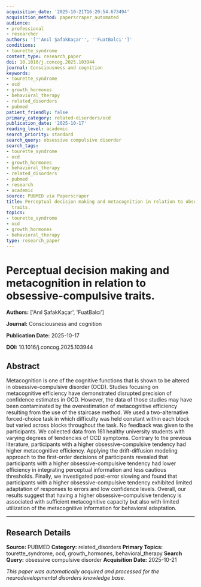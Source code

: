 ```yaml
---
acquisition_date: '2025-10-21T16:20:54.673494'
acquisition_method: paperscraper_automated
audience:
- professional
- researcher
authors: '[''Anıl ŞafakKaçar'', ''FuatBalcı'']'
conditions:
- tourette_syndrome
content_type: research_paper
doi: 10.1016/j.concog.2025.103944
journal: Consciousness and cognition
keywords:
- tourette_syndrome
- ocd
- growth_hormones
- behavioral_therapy
- related_disorders
- pubmed
patient_friendly: false
primary_category: related-disorders/ocd
publication_date: '2025-10-17'
reading_level: academic
search_priority: standard
search_query: obsessive compulsive disorder
search_tags:
- tourette_syndrome
- ocd
- growth_hormones
- behavioral_therapy
- related_disorders
- pubmed
- research
- academic
source: PUBMED via Paperscraper
title: Perceptual decision making and metacognition in relation to obsessive-compulsive
  traits.
topics:
- tourette_syndrome
- ocd
- growth_hormones
- behavioral_therapy
type: research_paper
---
```


# Perceptual decision making and metacognition in relation to obsessive-compulsive traits.

**Authors:** ['Anıl ŞafakKaçar', 'FuatBalcı']

**Journal:** Consciousness and cognition

**Publication Date:** 2025-10-17

**DOI:** 10.1016/j.concog.2025.103944

## Abstract

Metacognition is one of the cognitive functions that is shown to be altered in obsessive-compulsive disorder (OCD). Studies focusing on metacognitive efficiency have demonstrated disrupted precision of confidence estimates in OCD. However, the data of those studies may have been contaminated by the overestimation of metacognitive efficiency resulting from the use of the staircase method. We used a two-alternative forced-choice task in which difficulty was held constant within each block but varied across blocks throughout the task. No feedback was given to the participants. We collected data from 161 healthy university students with varying degrees of tendencies of OCD symptoms. Contrary to the previous literature, participants with a higher obsessive-compulsive tendency had higher metacognitive efficiency. Applying the drift-diffusion modeling approach to the first-order decisions of participants revealed that participants with a higher obsessive-compulsive tendency had lower efficiency in integrating perceptual information and less cautious thresholds. Finally, we investigated post-error slowing and found that participants with a higher obsessive-compulsive tendency exhibited limited adaptation of responses to errors and low confidence levels. Overall, our results suggest that having a higher obsessive-compulsive tendency is associated with sufficient metacognitive capacity but also with limited utilization of the metacognitive information for behavioral adaptation.

---

## Research Details

**Source:** PUBMED
**Category:** related_disorders
**Primary Topics:** tourette_syndrome, ocd, growth_hormones, behavioral_therapy
**Search Query:** obsessive compulsive disorder
**Acquisition Date:** 2025-10-21

*This paper was automatically acquired and processed for the neurodevelopmental disorders knowledge base.*

